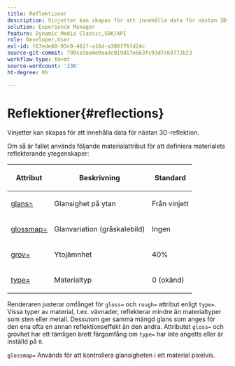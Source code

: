 ```yaml
---
title: Reflektioner
description: Vinjetter kan skapas för att innehålla data för nästan 3D-reflektion.
solution: Experience Manager
feature: Dynamic Media Classic,SDK/API
role: Developer,User
exl-id: f67ede68-03c0-461f-a16d-a308f76fd24c
source-git-commit: 790ce3aa4e9aadc019d17e663fc93d7c69772b23
workflow-type: tm+mt
source-wordcount: '136'
ht-degree: 0%

---
```


# Reflektioner{#reflections}

Vinjetter kan skapas för att innehålla data för nästan 3D-reflektion.

Om så är fallet används följande materialattribut för att definiera materialets reflekterande ytegenskaper:

<table id="table_8769C726A17E412FB41F7CB87690B1FE"> 
 <thead> 
  <tr> 
   <th class="entry"> <p>Attribut </p> </th> 
   <th class="entry"> <p>Beskrivning </p> </th> 
   <th class="entry"> <p>Standard </p> </th> 
  </tr> 
 </thead>
 <tbody> 
  <tr> 
   <td> <p><a href="../../../../../../ir-api/http-protocol/image-rendering-api-ref/c-ir-http-protocol-ref/c-ir-http-protocol-command-reference/r-ir-http-gloss.md#reference-325aef2ee51e4e1584a06047427340ca" type="reference" format="dita" scope="local"> <span class="codeph"> glans=</span> </a> </p> </td> 
   <td> <p>Glansighet på ytan </p> </td> 
   <td> <p>Från vinjett </p> </td> 
  </tr> 
  <tr> 
   <td> <p> <a href="../../../../../../ir-api/http-protocol/image-rendering-api-ref/c-ir-http-protocol-ref/c-ir-http-protocol-command-reference/r-ir-glossmap.md#reference-99940148ae6a401482b2d03c68530f3a" type="reference" format="dita" scope="local"> <span class="codeph"> glossmap= </span> </a> </p> </td> 
   <td> <p>Glanvariation (gråskalebild) </p> </td> 
   <td> <p>Ingen </p> </td> 
  </tr> 
  <tr> 
   <td> <p> <a href="../../../../../../ir-api/http-protocol/image-rendering-api-ref/c-ir-http-protocol-ref/c-ir-http-protocol-command-reference/r-ir-rough.md#reference-00add846b09f4dc39420bda1ca414180" type="reference" format="dita" scope="local"> <span class="codeph"> grov= </span> </a> </p> </td> 
   <td> <p>Ytojämnhet </p> </td> 
   <td> <p>40% </p> </td> 
  </tr> 
  <tr> 
   <td> <p> <a href="../../../../../../ir-api/http-protocol/image-rendering-api-ref/c-ir-http-protocol-ref/c-ir-http-protocol-command-reference/r-ir-http-type.md#reference-128c7de89e2d46838019b560f3f84a35" type="reference" format="dita" scope="local"> <span class="codeph"> type=</span> </a> </p> </td> 
   <td> <p>Materialtyp </p> </td> 
   <td> <p>0 (okänd) </p> </td> 
  </tr> 
 </tbody> 
</table>

Renderaren justerar omfånget för `gloss=` och `rough=` attribut enligt `type=`. Vissa typer av material, t.ex. vävnader, reflekterar mindre än materialtyper som sten eller metall. Dessutom ger samma mängd glans som anges för den ena ofta en annan reflektionseffekt än den andra. Attributet `gloss=` och grovhet har ett tämligen brett färgomfång om `type=` har inte angetts eller är inställd på `0`.

`glossmap=` Används för att kontrollera glansigheten i ett material pixelvis.
